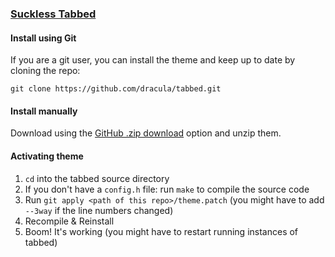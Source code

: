 ### [Suckless Tabbed](https://tools.suckless.org/tabbed/)

#### Install using Git

If you are a git user, you can install the theme and keep up to date by cloning the repo:

    git clone https://github.com/dracula/tabbed.git

#### Install manually

Download using the [GitHub .zip download](https://github.com/dracula/tabbed/archive/master.zip) option and unzip them.

#### Activating theme

1. `cd` into the tabbed source directory
2. If you don't have a `config.h` file: run `make` to compile the source code
3. Run `git apply <path of this repo>/theme.patch` (you might have to add `--3way` if the line numbers changed)
4. Recompile & Reinstall
5. Boom! It's working (you might have to restart running instances of tabbed)
